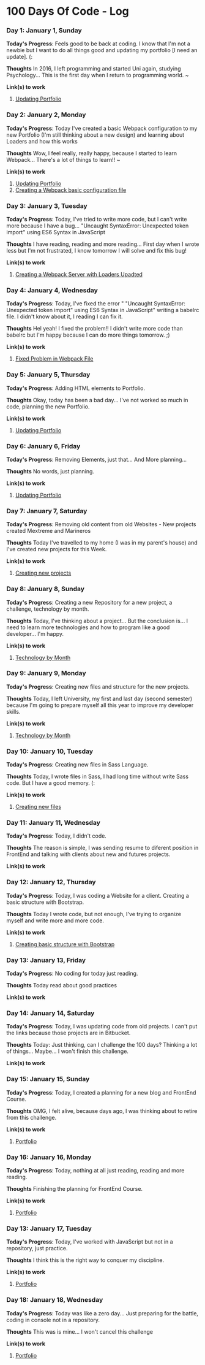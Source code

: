 # 100 Days Of Code - Log

### Day 1: January 1, Sunday

**Today's Progress**: Feels good to be back at coding. I know that I'm not a newbie but I want to do all things good and updating my portfolio [I need an update]. (:

**Thoughts** In 2016, I left programming and started Uni again, studying Psychology... This is the first day when I return to programming world. ~

**Link(s) to work**
1. [Updating Portfolio](http://www.omarsainz.com/)

### Day 2: January 2, Monday

**Today's Progress**: Today I've created a basic Webpack configuration to my new Portfolio (I'm still thinking about a new design) and learning about Loaders and how this works

**Thoughts** Wow, I feel really, really happy, because I started to learn Webpack... There's a lot of things to learn!! ~

**Link(s) to work**
1. [Updating Portfolio](http://www.omarsainz.com/)
2. [Creating a Webpack basic configuration file](https://github.com/OmarSainz/omarsainz.github.io/tree/master/test)

### Day 3: January 3, Tuesday

**Today's Progress**: Today, I've tried to write more code, but I can't write more because I have a bug... "Uncaught SyntaxError: Unexpected token import" using ES6 Syntax in JavaScript

**Thoughts** I have reading, reading and more reading... First day when I wrote less but I'm not frustrated, I know tomorrow I will solve and fix this bug!

**Link(s) to work**
1. [Creating a Webpack Server with Loaders Upadted](https://github.com/OmarSainz/omarsainz.github.io/tree/master/test)

### Day 4: January 4, Wednesday

**Today's Progress**: Today, I've fixed the error " "Uncaught SyntaxError: Unexpected token import" using ES6 Syntax in JavaScript" writing a babelrc file. I didn't know about it, I reading I can fix it.

**Thoughts** Hel yeah! I fixed the problem!! I didn't write more code than babelrc but I'm happy because I can do more things tomorrow. ;) 

**Link(s) to work**
1. [Fixed Problem in Webpack File](https://github.com/OmarSainz/omarsainz.github.io/tree/master/test)


### Day 5: January 5, Thursday

**Today's Progress**: Adding HTML elements to Portfolio. 

**Thoughts** Okay, today has been a bad day... I've not worked so much in code, planning the new Portfolio.

**Link(s) to work**
1. [Updating Portfolio](http://www.omarsainz.com/)

### Day 6: January 6, Friday

**Today's Progress**: Removing Elements, just that... And More planning... 

**Thoughts** No words, just planning. 

**Link(s) to work**
1. [Updating Portfolio](http://www.omarsainz.com/)

### Day 7: January 7, Saturday

**Today's Progress**: Removing old content from old Websites - New projects created Mextreme and Marineros 

**Thoughts** Today I've travelled to my home (I was in my parent's house) and I've created new projects for this Week.

**Link(s) to work**
1. [Creating new projects](https://github.com/OmarSainz/omarsainz.github.io)

### Day 8: January 8, Sunday

**Today's Progress**: Creating a new Repository for a new project, a challenge, technology by month.

**Thoughts** Today, I've thinking about a project... But the conclusion is... I need to learn more technologies and how to program like a good developer... I'm happy.

**Link(s) to work**
1. [Technology by Month](https://github.com/OmarSainz/technology-by-month)

### Day 9: January 9, Monday

**Today's Progress**: Creating new files and structure for the new projects.

**Thoughts** Today, I left University, my first and last day (second semester) because I'm going to prepare myself all this year to improve my developer skills. 

**Link(s) to work**
1. [Technology by Month](https://github.com/OmarSainz/technology-by-month)

### Day 10: January 10, Tuesday

**Today's Progress**: Creating new files in Sass Language. 

**Thoughts** Today, I wrote files in Sass, I had long time without write Sass code. But I have a good memory. (:

**Link(s) to work**
1. [Creating new files](https://github.com/OmarSainz/omarsainz.github.io)

### Day 11: January 11, Wednesday

**Today's Progress**: Today, I didn't code.

**Thoughts** The reason is simple, I was sending resume to diferent position in FrontEnd and talking with clients about new and futures projects.

**Link(s) to work**


### Day 12: January 12, Thursday

**Today's Progress**: Today, I was coding a Website for a client. Creating a basic structure with Bootstrap.

**Thoughts** Today I wrote code, but not enough, I've trying to organize myself and write more and more code.

**Link(s) to work**
1. [Creating basic structure with Bootstrap](https://github.com/OmarSainz/omarsainz.github.io)


### Day 13: January 13, Friday

**Today's Progress**: No coding for today just reading.

**Thoughts** Today read about good practices

**Link(s) to work**


### Day 14: January 14, Saturday

**Today's Progress**: Today, I was updating code from old projects. I can't put the links because those projects are in Bitbucket.

**Thoughts** Today: Just thinking, can I challenge the 100 days? Thinking a lot of things... Maybe... I won't finish this challenge. 

**Link(s) to work**


### Day 15: January 15, Sunday

**Today's Progress**: Today, I created a planning for a new blog and FrontEnd Course. 

**Thoughts** OMG, I felt alive, because days ago, I was thinking about to retire from this challenge.

**Link(s) to work**
1. [Portfolio](https://github.com/OmarSainz/omarsainz.github.io)


### Day 16: January 16, Monday

**Today's Progress**: Today, nothing at all just reading, reading and more reading.

**Thoughts** Finishing the planning for FrontEnd Course.

**Link(s) to work**
1. [Portfolio](https://github.com/OmarSainz/omarsainz.github.io)

### Day 13: January 17, Tuesday

**Today's Progress**: Today, I've worked with JavaScript but not in a repository, just practice.

**Thoughts** I think this is the right way to conquer my discipline.

**Link(s) to work**
1. [Portfolio](https://github.com/OmarSainz/omarsainz.github.io)


### Day 18: January 18, Wednesday

**Today's Progress**: Today was like a zero day... Just preparing for the battle, coding in console not in a repository. 

**Thoughts** This was is mine... I won't cancel this challenge

**Link(s) to work**
1. [Portfolio](https://github.com/OmarSainz/omarsainz.github.io)